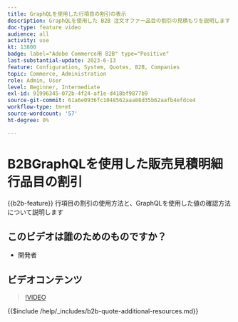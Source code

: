 ```yaml
---
title: GraphQLを使用した行項目の割引の表示
description: GraphQLを使用した B2B 注文オファー品目の割引の見積もりを説明します
doc-type: feature video
audience: all
activity: use
kt: 13800
badge: label="Adobe Commerce用 B2B" type="Positive"
last-substantial-update: 2023-6-13
feature: Configuration, System, Quotes, B2B, Companies
topic: Commerce, Administration
role: Admin, User
level: Beginner, Intermediate
exl-id: 91996345-072b-4f24-af1e-d418bf9877b9
source-git-commit: 61a6e0936fc1048562aaa88d35b62aafb4efdce4
workflow-type: tm+mt
source-wordcount: '57'
ht-degree: 0%

---
```


# B2BGraphQLを使用した販売見積明細行品目の割引

{{b2b-feature}}
行項目の割引の使用方法と、GraphQLを使用した値の確認方法について説明します

## このビデオは誰のためのものですか？

- 開発者

## ビデオコンテンツ

>[!VIDEO](https://video.tv.adobe.com/v/3420419?learn=on)

{{$include /help/_includes/b2b-quote-additional-resources.md}}
